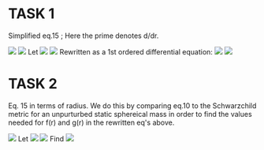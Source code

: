 # TASK 1
Simplified eq.15 ; Here the prime denotes d/dr. 

<img src="https://render.githubusercontent.com/render/math?math=H^{\prime\prime}%2BH^{\prime}f(r)%2BHg(r) =0">
<img src="https://render.githubusercontent.com/render/math?math=\frac{d^{2}H}{dr^{2}}%2B\frac{dH}{dr}f(r)%2BHg(r) =0">
Let <img src="https://render.githubusercontent.com/render/math?math=A=\frac{d}{dr}(B)=\frac{d^{2}H}{dr^{2}}, \qquad B=\frac{dH}{dr}=H^{\prime}"> 
<img src="https://render.githubusercontent.com/render/math?math=\frac{d}{dr}(B)%2BBf(r)%2BHg(r)=0"> 
Rewritten as a 1st ordered differential equation: <img src="https://render.githubusercontent.com/render/math?math=\frac{d}{dr}(B)=-Bf(r)-Hg(r)"> 
<img src="https://render.githubusercontent.com/render/math?math=\frac{d}{dr}(\frac{dH}{dr})=-\frac{dH}{dr}f(r)-Hg(r)"> 

# TASK 2
Eq. 15 in terms of radius. We do this by comparing eq.10 to the Schwarzchild metric for an unpurturbed static sphereical mass in order to find the values needed for f(r) and g(r) in the rewritten eq's above. 

<img src="https://render.githubusercontent.com/render/math?math=$.$">
Let <img src="https://render.githubusercontent.com/render/math?math=e^{\lambda}=\frac{1}{1-\frac{2M}{r}}, \qquad -e^{\nu (r)}=-(1-\frac{2M}{r})"> 
<img src="https://render.githubusercontent.com/render/math?math=$.$">
Find <img src="https://render.githubusercontent.com/render/math?math=\nu (r)^{\prime ^2}">

